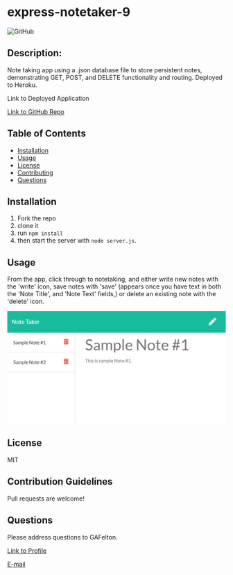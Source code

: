 # express-notetaker-9

  ![GitHub](https://img.shields.io/github/license/GAFelton/express-notetaker-9)

  ## Description:

  Note taking app using a .json database file to store persistent notes, demonstrating GET, POST, and DELETE functionality and routing. Deployed to Heroku.



Link to Deployed Application

[Link to GitHub Repo](https://github.com/GAFelton/express-notetaker-9)

  

  ## Table of Contents

 * [Installation](#Installation)
 * [Usage](#Usage)
 * [License](#License)
 * [Contributing](#Contributing)
 * [Questions](#Questions)

  

  ## Installation

1. Fork the repo
2. clone it
3. run `npm install`
4.  then start the server with `node server.js`.

  

  ## Usage

  From the app, click through to notetaking, and either write new notes with the 'write' icon, save notes with 'save' (appears once you have text in both the 'Note Title', and 'Note Text' fields,) or delete an existing note with the 'delete' icon.

![image-20200830143526296](.\readme_assets\Note-taker-screenshot.png)



  ## License

  MIT

  

  ## Contribution Guidelines

  Pull requests are welcome!

  

  ## Questions

  Please address questions to GAFelton.

  [Link to Profile](https://github.com/GAFelton)

  [E-mail](gafelton@gmail.com)

  
